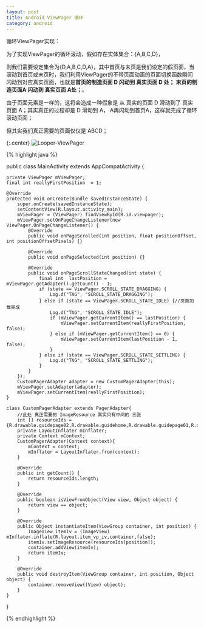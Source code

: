 ```yaml
---
layout: post
title: Android ViewPager 循环
category: android
---
```


循环ViewPager实现：

为了实现ViewPager的循环滚动，假如存在实体集合：{A,B,C,D}，

则我们需要设定集合为{D,A,B,C,D,A}，其中首页与末页是我们设定的假页面，当滚动到首页或末页时，我们利用ViewPager的不带页面动画的页面切换函数瞬间闪动到对应真实页面，也就是**首页的制造页面 D 闪动到 真实页面 D 处；** **末页的制造页面A 闪动到 真实页面 A处；**。

由于页面元素是一样的，这将会造成一种假象是 从 真实的页面 D 滑动到了 真实页面 A；其实真正的过程却是 D 滑动到 A， A再闪动到首页A，这样就完成了循环滚动页面；

但其实我们真正需要的页面仅仅是 ABCD；


{:.center}
![Looper-ViewPager](https://file.oncelee.com/assets%2Fimg%2F20160101%2Flooperviewpager.png)


{%  highlight java  %}

public class MainActivity extends AppCompatActivity {

    private ViewPager mViewPager;
    final int reallyFirstPosition  = 1;

    @Override
    protected void onCreate(Bundle savedInstanceState) {
        super.onCreate(savedInstanceState);
        setContentView(R.layout.activity_main);
        mViewPager = (ViewPager) findViewById(R.id.viewpager);
        mViewPager.setOnPageChangeListener(new ViewPager.OnPageChangeListener() {
            @Override
            public void onPageScrolled(int position, float positionOffset, int positionOffsetPixels) {}

            @Override
            public void onPageSelected(int position) {}

            @Override
            public void onPageScrollStateChanged(int state) {
                final int  lastPosition = mViewPager.getAdapter().getCount() - 1;
                if (state == ViewPager.SCROLL_STATE_DRAGGING) {
                    Log.d("TAG", "SCROLL_STATE_DRAGGING");
                } else if (state == ViewPager.SCROLL_STATE_IDLE) {//页面加载完成
                    Log.d("TAG", "SCROLL_STATE_IDLE");
                    if (mViewPager.getCurrentItem() == lastPosition) {
                        mViewPager.setCurrentItem(reallyFirstPosition, false);
                    } else if (mViewPager.getCurrentItem() == 0) {
                        mViewPager.setCurrentItem(lastPosition - 1, false);
                    }
                } else if (state == ViewPager.SCROLL_STATE_SETTLING) {
                    Log.d("TAG", "SCROLL_STATE_SETTLING");
                }
            }
        });
        CustomPagerAdapter adapter = new CustomPagerAdapter(this);
        mViewPager.setAdapter(adapter);
        mViewPager.setCurrentItem(reallyFirstPosition);
    }

    class CustomPagerAdapter extends PagerAdapter{
        //此处 真正需要的 ImageResource 其实只有中间的 三张  
        int [] resourceIds = {R.drawable.guidepage02,R.drawable.guidehome,R.drawable.guidepage01,R.drawable.guidepage02,R.drawable.guidehome};
        private LayoutInflater mInflater;
        private Context mContext;
        CustomPagerAdapter(Context context){
            mContext = context;
            mInflater = LayoutInflater.from(context);
        }

        @Override
        public int getCount() {
            return resourceIds.length;
        }

        @Override
        public boolean isViewFromObject(View view, Object object) {
            return view == object;
        }

        @Override
        public Object instantiateItem(ViewGroup container, int position) {
            ImageView itemIv = (ImageView) mInflater.inflate(R.layout.item_vp_iv,container,false);
            itemIv.setImageResource(resourceIds[position]);
            container.addView(itemIv);
            return itemIv;
        }

        @Override
        public void destroyItem(ViewGroup container, int position, Object object) {
            container.removeView((View) object);
        }
    }
}


{% endhighlight %}